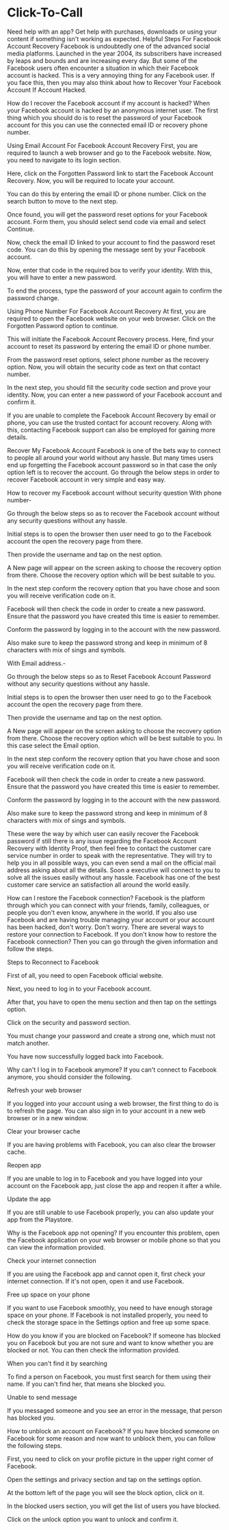 # Click-To-Call
Need help with an app? Get help with purchases, downloads or using your content if something isn't working as expected.
Helpful Steps For Facebook Account Recovery
Facebook is undoubtedly one of the advanced social media platforms. Launched in the year 2004, its subscribers have increased by leaps and bounds and are increasing every day. But some of the Facebook users often encounter a situation in which their Facebook account is hacked. This is a very annoying thing for any Facebook user. If you face this, then you may also think about how to Recover Your Facebook Account If Account Hacked.

How do I recover the Facebook account if my account is hacked?
When your Facebook account is hacked by an anonymous internet user. The first thing which you should do is to reset the password of your Facebook account for this you can use the connected email ID or recovery phone number.

Using Email Account For Facebook Account Recovery
First, you are required to launch a web browser and go to the Facebook website. Now, you need to navigate to its login section.

Here, click on the Forgotten Password link to start the Facebook Account Recovery. Now, you will be required to locate your account.

You can do this by entering the email ID or phone number. Click on the search button to move to the next step.

Once found, you will get the password reset options for your Facebook account. Form them, you should select send code via email and select Continue.

Now, check the email ID linked to your account to find the password reset code. You can do this by opening the message sent by your Facebook account.

Now, enter that code in the required box to verify your identity. With this, you will have to enter a new password.

To end the process, type the password of your account again to confirm the password change.

Using Phone Number For Facebook Account Recovery
At first, you are required to open the Facebook website on your web browser. Click on the Forgotten Password option to continue.

This will initiate the Facebook Account Recovery process. Here, find your account to reset its password by entering the email ID or phone number.

From the password reset options, select phone number as the recovery option. Now, you will obtain the security code as text on that contact number.

In the next step, you should fill the security code section and prove your identity. Now, you can enter a new password of your Facebook account and confirm it.


If you are unable to complete the Facebook Account Recovery by email or phone, you can use the trusted contact for account recovery. Along with this, contacting Facebook support can also be employed for gaining more details.

Recover My Facebook Account
Facebook is one of the bets way to connect to people all around your world without any hassle. But many times users end up forgetting the Facebook account password so in that case the only option left is to recover the account. Go through the below steps in order to recover Facebook account in very simple and easy way.

How to recover my Facebook account without security question
With phone number-

Go through the below steps so as to recover the Facebook account without any security questions without any hassle.

Initial steps is to open the browser then user need to go to the Facebook account the open the recovery page from there.

Then provide the username and tap on the nest option.

A New page will appear on the screen asking to choose the recovery option from there. Choose the recovery option which will be best suitable to you.

In the next step conform the recovery option that you have chose and soon you will receive  verification code on it.

 Facebook will then check the code in order to create a new password. Ensure that the password you have created this time is easier to remember.

Conform the password by logging in to the account with the new password.

Also make sure to keep the password strong and keep in minimum of 8 characters with mix of sings and symbols.

With Email address.-

Go through the below steps so as to Reset Facebook Account Password without any security questions without any hassle.

Initial steps is to open the browser then user need to go to the Facebook account the open the recovery page from there.

Then provide the username and tap on the nest option.

A New page will appear on the screen asking to choose the recovery option from there. Choose the recovery option which will be best suitable to you. In this case select the Email option.

In the next step conform the recovery option that you have chose and soon you will receive  verification code on it.

 Facebook will then check the code in order to create a new password. Ensure that the password you have created this time is easier to remember.

Conform the password by logging in to the account with the new password.

Also make sure to keep the password strong and keep in minimum of 8 characters with mix of sings and symbols.

These were the way by which user can easily recover the Facebook password if still there is any issue regarding the Facebook Account Recovery with Identity Proof, then feel free to contact the customer care service number in order to speak with the representative. They will try to help you in all possible ways, you can even send a mail on the official mail address asking about all the details. Soon a executive will connect to you to solve all the issues easily without any hassle. Facebook has one of the best customer care service an satisfaction all around the world easily. 

How can I restore the Facebook connection?
Facebook is the platform through which you can connect with your friends, family, colleagues, or people you don't even know, anywhere in the world. If you also use Facebook and are having trouble managing your account or your account has been hacked, don't worry. Don't worry. There are several ways to restore your connection to Facebook. If you don't know how to restore the Facebook connection? Then you can go through the given information and follow the steps.

Steps to Reconnect to Facebook

First of all, you need to open Facebook official website.

Next, you need to log in to your Facebook account.

After that, you have to open the menu section and then tap on the settings option.

Click on the security and password section.

You must change your password and create a strong one, which must not match another.

You have now successfully logged back into Facebook.

Why can't I log in to Facebook anymore?
If you can't connect to Facebook anymore, you should consider the following.

Refresh your web browser

If you logged into your account using a web browser, the first thing to do is to refresh the page. You can also sign in to your account in a new web browser or in a new window.

Clear your browser cache

If you are having problems with Facebook, you can also clear the browser cache.

Reopen app

If you are unable to log in to Facebook and you have logged into your account on the Facebook app, just close the app and reopen it after a while.

Update the app

If you are still unable to use Facebook properly, you can also update your app from the Playstore.

Why is the Facebook app not opening?
If you encounter this problem, open the Facebook application on your web browser or mobile phone so that you can view the information provided.

Check your internet connection

If you are using the Facebook app and cannot open it, first check your internet connection. If it's not open, open it and use Facebook.

Free up space on your phone

If you want to use Facebook smoothly, you need to have enough storage space on your phone. If Facebook is not installed properly, you need to check the storage space in the Settings option and free up some space.

How do you know if you are blocked on Facebook?
If someone has blocked you on Facebook but you are not sure and want to know whether you are blocked or not. You can then check the information provided.

When you can't find it by searching

To find a person on Facebook, you must first search for them using their name. If you can't find her, that means she blocked you.

Unable to send message

If you messaged someone and you see an error in the message, that person has blocked you.

How to unblock an account on Facebook?
If you have blocked someone on Facebook for some reason and now want to unblock them, you can follow the following steps.

First, you need to click on your profile picture in the upper right corner of Facebook.

Open the settings and privacy section and tap on the settings option.

At the bottom left of the page you will see the block option, click on it.

In the blocked users section, you will get the list of users you have blocked.

Click on the unlock option you want to unlock and confirm it.
